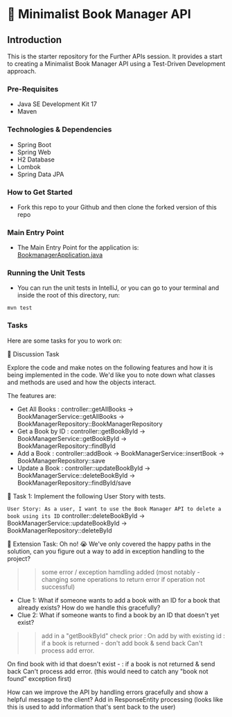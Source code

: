 # 📖 Minimalist Book Manager API

## Introduction
This is the starter repository for the Further APIs session. It provides a start to creating a Minimalist Book Manager API
using a Test-Driven Development approach.

### Pre-Requisites
- Java SE Development Kit 17
- Maven

### Technologies & Dependencies
- Spring Boot
- Spring Web
- H2 Database
- Lombok
- Spring Data JPA

### How to Get Started
- Fork this repo to your Github and then clone the forked version of this repo

### Main Entry Point
- The Main Entry Point for the application is: [BookmanagerApplication.java](src/main/java/com/techreturners/bookmanager/BookmanagerApplication.java)

### Running the Unit Tests
- You can run the unit tests in IntelliJ, or you can go to your terminal and inside the root of this directory, run:

`mvn test`

### Tasks

Here are some tasks for you to work on:

📘 Discussion Task

Explore the code and make notes on the following features and how it is being implemented in the code. We'd like you to note down what classes and methods are used and how the objects interact.

The features are:
- Get All Books :     controller::getAllBooks -> BookManagerService::getAllBooks -> BookManagerRepository::BookManagerRepository
- Get a Book by ID :  controller::getBookById -> BookManagerService::getBookById -> BookManagerRepository::findById
- Add a Book :        controller::addBook -> BookManagerService::insertBook -> BookManagerRepository::save
- Update a Book :     controller::updateBookById -> BookManagerService::deleteBookById -> BookManagerRepository::findById/save



📘 Task 1: Implement the following User Story with tests.

`User Story: As a user, I want to use the Book Manager API to delete a book using its ID`
 controller::deleteBookById -> BookManagerService::updateBookById -> BookManagerRepository::deleteById 



📘 Extension Task: Oh no! 😭 We've only covered the happy paths in the solution, can you figure out a way
to add in exception handling to the project? 
>> some error / exception hamdling added (most notably - changing some operations to return error if operation not successful)

- Clue 1: What if someone wants to add a book with an ID for a book that already exists? How do we handle this gracefully?
- Clue 2: What if someone wants to find a book by an ID that doesn't yet exist? 

>> add in a "getBookById" check prior : 
On add by with existing id : if a book is returned - don't add book & send back Can't process add error.

On find book with id that doesn't exist - : if a book is not returned & send back Can't process add error.
(this would need to catch any "book not found" exception first)

  How can we improve the API by handling errors gracefully and show a helpful message to the client?
  Add in ResponseEntity processing (looks like this is used to add information that's sent back to the user)


  
